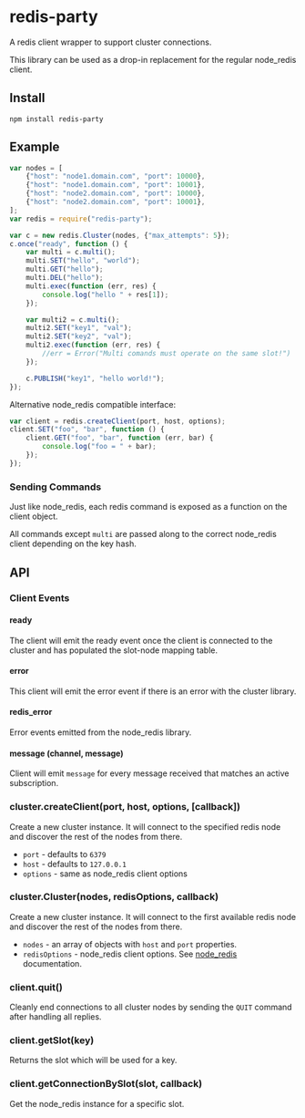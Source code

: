 # redis-party

A redis client wrapper to support cluster connections.

This library can be used as a drop-in replacement for the regular node\_redis client.

## Install

    npm install redis-party

## Example

```javascript
var nodes = [
    {"host": "node1.domain.com", "port": 10000},
    {"host": "node1.domain.com", "port": 10001},
    {"host": "node2.domain.com", "port": 10000},
    {"host": "node2.domain.com", "port": 10001},
];
var redis = require("redis-party");

var c = new redis.Cluster(nodes, {"max_attempts": 5});
c.once("ready", function () {
    var multi = c.multi();
    multi.SET("hello", "world");
    multi.GET("hello");
    multi.DEL("hello");
    multi.exec(function (err, res) {
        console.log("hello " + res[1]);
    });

    var multi2 = c.multi();
    multi2.SET("key1", "val");
    multi2.SET("key2", "val");
    multi2.exec(function (err, res) {
        //err = Error("Multi comands must operate on the same slot!")
    });

    c.PUBLISH("key1", "hello world!");
});
```

Alternative node\_redis compatible interface:

```javascript
var client = redis.createClient(port, host, options);
client.SET("foo", "bar", function () {
    client.GET("foo", "bar", function (err, bar) {
        console.log("foo = " + bar);
    });
});
```

### Sending Commands

Just like node\_redis, each redis command is exposed as a function on the client object.

All commands except `multi` are passed along to the correct node\_redis client depending on the key hash.

## API

### Client Events

#### ready

The client will emit the ready event once the client is connected to the cluster and has populated the slot-node mapping table.

#### error

This client will emit the error event if there is an error with the cluster library.

#### redis\_error

Error events emitted from the node\_redis library.

#### message (channel, message)

Client will emit `message` for every message received that matches an active subscription.

### cluster.createClient(port, host, options, [callback])

Create a new cluster instance. It will connect to the specified redis node and discover the rest of the nodes from there.

* `port` - defaults to `6379`
* `host` - defaults to `127.0.0.1`
* `options` - same as node\_redis client options

### cluster.Cluster(nodes, redisOptions, callback)

Create a new cluster instance. It will connect to the first available redis node and discover the rest of the nodes from there.

* `nodes` - an array of objects with `host` and `port` properties.
* `redisOptions` - node\_redis client options. See [node\_redis](https://github.com/mranney/node_redis) documentation.

### client.quit()

Cleanly end connections to all cluster nodes by sending the `QUIT` command after handling all replies.

### client.getSlot(key)

Returns the slot which will be used for a key.

### client.getConnectionBySlot(slot, callback)

Get the node\_redis instance for a specific slot.
